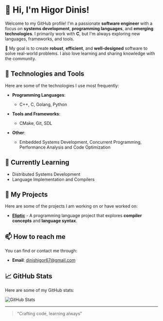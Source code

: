 # 👋 Hi, I'm Higor Dinis!

Welcome to my GitHub profile! I'm a passionate **software engineer** with a focus on **systems development**, **programming languages**, and **emerging technologies**. I primarily work with **C**, but I'm always exploring new languages, frameworks, and tools.

🚀 My goal is to create **robust**, **efficient**, and **well-designed** software to solve real-world problems. I also love learning and sharing knowledge with the community.

## 🔧 Technologies and Tools

Here are some of the technologies I use most frequently:

- **Programming Languages**:  
  - C++, C, Golang, Python
  
- **Tools and Frameworks**:  
  - CMake, Git, SDL
  
- **Other**:  
  - Embedded Systems Development, Concurrent Programming, Performance Analysis and Code Optimization
  
## 🌱 Currently Learning

- Distributed Systems Development
- Language Implementation and Compilers

## 💼 My Projects

Here are some of the projects I am working on or have worked on:

- [**Eliptic**](https://github.com/HigorDinis/Eliptic) - A programming language project that explores **compiler concepts** and **language syntax**.

## 📫 How to reach me

You can find or contact me through:

- **Email**: dinishigor67@gmail.com

## 📈 GitHub Stats

Here are some of my GitHub stats:

![GitHub Stats](https://github-readme-stats.vercel.app/api?username=Higor-Dinis&show_icons=true&hide_title=true&count_private=true&hide=prs&theme=radical)

---

> "Crafting code, learning always"

